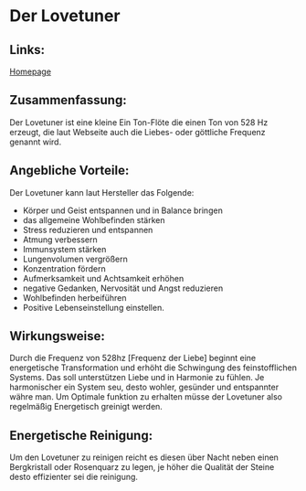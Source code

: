 # Der Lovetuner

## Links:
[Homepage](https://www.heavenseven.ch/)

## Zusammenfassung:
Der Lovetuner ist eine kleine Ein Ton-Flöte die einen Ton von 528 Hz erzeugt, die laut Webseite auch die Liebes- oder göttliche Frequenz genannt wird.

## Angebliche Vorteile:
Der Lovetuner kann laut Hersteller das Folgende:
* Körper und Geist entspannen und in Balance bringen
* das allgemeine Wohlbefinden stärken
* Stress reduzieren und entspannen
* Atmung verbessern
* Immunsystem stärken
* Lungenvolumen vergrößern
* Konzentration fördern
* Aufmerksamkeit und Achtsamkeit erhöhen
* negative Gedanken, Nervosität und Angst reduzieren
* Wohlbefinden herbeiführen
* Positive Lebenseinstellung einstellen.

## Wirkungsweise:
Durch die Frequenz von 528hz [Frequenz der Liebe] beginnt eine energetische Transformation und erhöht die  Schwingung des feinstofflichen Systems.
Das soll unterstützen Liebe und in Harmonie zu fühlen. Je harmonischer ein System seu, desto wohler, gesünder und entspannter währe man.
Um Optimale funktion zu erhalten müsse der Lovetuner also regelmäßig Energetisch greinigt werden.

## Energetische Reinigung:
Um den Lovetuner zu reinigen reicht es diesen über Nacht neben einen Bergkristall oder Rosenquarz zu legen, je höher
die Qualität der Steine desto effizienter sei die reinigung.

